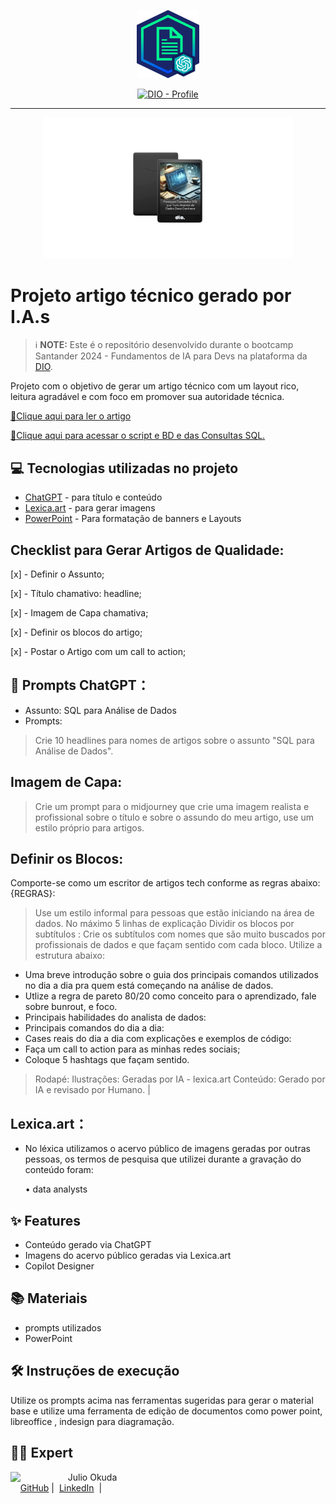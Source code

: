 <p align="center">
    <img width="100" src="assets/banner.png">
</p>


<p align="center">
  <a href="https://www.dio.me/users/julio_okuda"><img src="https://img.shields.io/badge/DIO-Course-28DA77?logo=youtube" alt="DIO - Profile">
  </a>  
</p>

-------

<p align="center">
  <img 
    src="assets/preview.png"
    width="400"  
  />
</p>

# Projeto artigo técnico gerado por I.A.s


 > ℹ️ **NOTE:** Este é o repositório desenvolvido durante o bootcamp Santander 2024 - Fundamentos de IA para Devs na plataforma da [DIO](https://dio.me).


Projeto com o objetivo de gerar um artigo técnico com um layout rico, leitura agradável e com foco em promover sua autoridade técnica.

<a href="https://web.dio.me/articles/diretivas-estruturais-versus-diretivas-de-atributo-qual-usar-no-angular?back=%2Farticles&page=1&order=oldest#state=044ab194-1e3a-4b8e-95fe-c0f6b3b5260e&session_state=efdc9591-d6fe-4d79-ae97-e58af45061da&code=5ac231e4-c722-46c3-bb7f-32ce5363fb78.efdc9591-d6fe-4d79-ae97-e58af45061da.a889d5a2-0d02-46df-83a5-28a1b4ac39ab" title="View PDF now"> 📕Clique aqui para ler o artigo</a>

<a href="https://github.com/Jcnok/Santander_2024-Fundamentos_de_IA_para_Devs/blob/main/Criando%20Artigos%20Tecnicos%20com%20IA/scripts/exampleDB.sql"> 🎁Clique aqui para acessar o script e BD e das Consultas SQL.</a>


## 💻 Tecnologias utilizadas no projeto

- [ChatGPT](https://chat.openai.com/) - para título e conteúdo
- [Lexica.art](https://lexica.art/) - para gerar imagens
- [PowerPoint](https://www.microsoft.com/en/microsoft-365/powerpoint) - Para formatação de banners e Layouts

## Checklist para Gerar Artigos de Qualidade:

[x] - Definir o Assunto;

[x] - Título chamativo: headline;

[x] - Imagem de Capa chamativa;

[x] - Definir os blocos do artigo;

[x] - Postar o Artigo com um call to action;

## 📄 Prompts ChatGPT：

* Assunto: SQL para Análise de Dados
*  Prompts:
> Crie 10 headlines para nomes de artigos sobre o assunto "SQL para Análise de Dados".
## Imagem de Capa:
> Crie um prompt para o midjourney que crie uma imagem realista e profissional sobre o título e sobre o assundo do meu artigo, use um estilo próprio para artigos.
## Definir os Blocos:
Comporte-se como um escritor de artigos tech conforme as regras abaixo:
{REGRAS}:
> Use um estilo informal para pessoas que estão iniciando na área de dados.
> No máximo 5 linhas de explicação
> Dividir os blocos por subtítulos : Crie os subtítulos com nomes que são muito buscados por profissionais de dados e que façam sentido com cada bloco.
> Utilize a estrutura abaixo:
  - Uma breve introdução sobre o guia dos principais comandos utilizados no dia a dia pra quem está começando na análise de dados.
  - Utlize a regra de pareto 80/20 como conceito para o aprendizado, fale sobre bunrout, e foco.
  - Principais habilidades do analista de dados:
  - Principais comandos do dia a dia:
  - Cases reais do dia a dia com explicações e exemplos de código:
  - Faça um call to action para as minhas redes sociais;
  - Coloque 5 hashtags que façam sentido.
> Rodapé:
Ilustrações: Geradas por IA - lexica.art
Conteúdo: Gerado por IA e revisado por Humano. |


## Lexica.art：

- No léxica utilizamos o acervo público de imagens geradas por outras pessoas, os termos de pesquisa que utilizei durante a gravação do conteúdo foram:

  • data analysts


## ✨ Features

- Conteúdo gerado via ChatGPT
- Imagens do acervo público geradas via Lexica.art
- Copilot Designer

## 📚 Materiais

- prompts utilizados
- PowerPoint

## 🛠️ Instruções de execução

Utilize os prompts acima nas ferramentas sugeridas para gerar o material base e utilize uma ferramenta de edição de documentos como power point, libreoffice , indesign para diagramação.

## 👨‍💻 Expert

<p>
    <img 
      align=left 
      margin=10 
      width=80 
      src="https://avatars.githubusercontent.com/u/61186265?v=4"
    />
    <p>&nbsp&nbsp&nbspJulio Okuda<br>
    &nbsp&nbsp&nbsp
    <a href="https://github.com/Jcnok">
    GitHub</a>&nbsp;|&nbsp;
    <a href="https://linkedin.com/in/juliookuda">LinkedIn</a>
&nbsp;|&nbsp;
    </p>
</p>
<br/><br/>
<p>